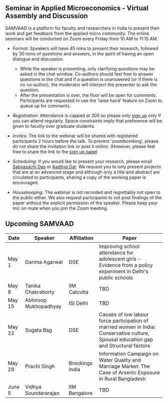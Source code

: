 ## Seminar in Applied Microeconomics - Virtual Assembly and Discussion 

SAMVAAD is a platform for faculty and researchers in India to present their work and get feedback from the applied micro community. The online seminars will be conducted on Zoom every Friday from 10 AM to 11:15 AM. 

- _Format:_ Speakers will have 45 mins to present their research, followed by 30 mins of questions and answers, in the spirit of having an open dialogue and discussion. 
  - While the speaker is presenting, only clarifying questions may be asked in the chat window. Co-authors should feel free to answer questions in the chat and if a question is unanswered (or if there is no co-author), the moderator will interject the presenter to ask the question. 
  - After the presentation is over, the floor will be open for comments. Participants are requested to use the ‘raise hand’ feature on Zoom to queue up for comments.

- _Registration:_ Attendance is capped at 300 so please only [sign up](https://forms.gle/JsXhRoNskxuKQuk59) only if you can attend regularly. Space constraints imply that preference will be given to faculty over graduate students.

- _Invites:_ The link to the webinar will be shared with registered participants 2 hours before the talk. To prevent ‘zoombombing’, please do not share the invitation link or post it online. (However, please feel free to share the link to the [sign up page](https://forms.gle/JsXhRoNskxuKQuk59))

- _Scheduling:_ If you would like to present your research, please email [Sabyasachi Das](mailto:sabya.economist@gmail.com) or [Aaditya Dar](mailto:aadityadar@gmail.com). We request you to only present projects that are at an advanced stage and although only a title and abstract are circulated to participants, sharing a copy of the working paper is encouraged. 

- _Housekeeping:_ The webinar is not recorded and regrettably not open to the public either. We also request participants to not post findings of the paper without the explicit permission of the speaker. Please keep your mic on mute when you join the Zoom meeting.

## Upcoming SAMVAAD

| Date | Speaker | Affiliation | Paper |
| ---- | ------- | ----------- | ----- | 
| May 1 | Garima Agarwal | DSE | Improving school attendance for adolescent girls - Evidence from a policy experiment in Delhi's public schools |
| May 8 | Tanika Chakraborty | IIM Calcutta | TBD | 
| May 15 | Abhiroop Mukhopadhyay | ISI Delhi | TBD |
| May 22 | Sugata Bag | DSE | Causes of low labour force participation of married women in India: Conservative culture, Spousal education gap and Structural factors |
| May 29 | Prachi Singh | Brookings India | Information Campaign on Water Quality and Marriage Market: The Case of Arsenic Exposure in Rural Bangladesh | 
| June 5 | Vidhya Soundararajan | IIM Bangalore | TBD |

